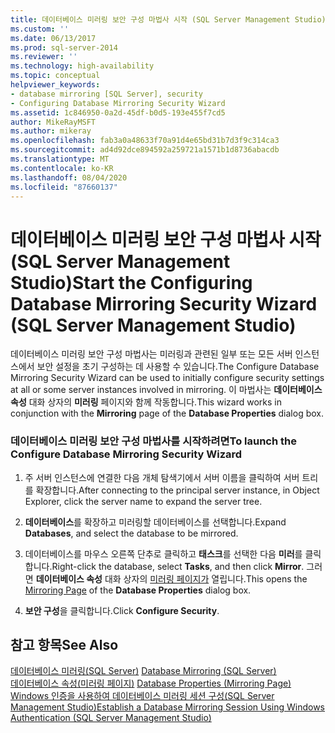 ```yaml
---
title: 데이터베이스 미러링 보안 구성 마법사 시작 (SQL Server Management Studio) | Microsoft Docs
ms.custom: ''
ms.date: 06/13/2017
ms.prod: sql-server-2014
ms.reviewer: ''
ms.technology: high-availability
ms.topic: conceptual
helpviewer_keywords:
- database mirroring [SQL Server], security
- Configuring Database Mirroring Security Wizard
ms.assetid: 1c846950-0a2d-45df-b0d5-193e455f7cd5
author: MikeRayMSFT
ms.author: mikeray
ms.openlocfilehash: fab3a0a48633f70a91d4e65bd31b7d3f9c314ca3
ms.sourcegitcommit: ad4d92dce894592a259721a1571b1d8736abacdb
ms.translationtype: MT
ms.contentlocale: ko-KR
ms.lasthandoff: 08/04/2020
ms.locfileid: "87660137"
---
```

# <a name="start-the-configuring-database-mirroring-security-wizard-sql-server-management-studio"></a><span data-ttu-id="a92db-102">데이터베이스 미러링 보안 구성 마법사 시작(SQL Server Management Studio)</span><span class="sxs-lookup"><span data-stu-id="a92db-102">Start the Configuring Database Mirroring Security Wizard (SQL Server Management Studio)</span></span>
  <span data-ttu-id="a92db-103">데이터베이스 미러링 보안 구성 마법사는 미러링과 관련된 일부 또는 모든 서버 인스턴스에서 보안 설정을 초기 구성하는 데 사용할 수 있습니다.</span><span class="sxs-lookup"><span data-stu-id="a92db-103">The Configure Database Mirroring Security Wizard can be used to initially configure security settings at all or some server instances involved in mirroring.</span></span> <span data-ttu-id="a92db-104">이 마법사는 **데이터베이스 속성** 대화 상자의 **미러링** 페이지와 함께 작동합니다.</span><span class="sxs-lookup"><span data-stu-id="a92db-104">This wizard works in conjunction with the **Mirroring** page of the **Database Properties** dialog box.</span></span>  
  
### <a name="to-launch-the-configure-database-mirroring-security-wizard"></a><span data-ttu-id="a92db-105">데이터베이스 미러링 보안 구성 마법사를 시작하려면</span><span class="sxs-lookup"><span data-stu-id="a92db-105">To launch the Configure Database Mirroring Security Wizard</span></span>  
  
1.  <span data-ttu-id="a92db-106">주 서버 인스턴스에 연결한 다음 개체 탐색기에서 서버 이름을 클릭하여 서버 트리를 확장합니다.</span><span class="sxs-lookup"><span data-stu-id="a92db-106">After connecting to the principal server instance, in Object Explorer, click the server name to expand the server tree.</span></span>  
  
2.  <span data-ttu-id="a92db-107">**데이터베이스**를 확장하고 미러링할 데이터베이스를 선택합니다.</span><span class="sxs-lookup"><span data-stu-id="a92db-107">Expand **Databases**, and select the database to be mirrored.</span></span>  
  
3.  <span data-ttu-id="a92db-108">데이터베이스를 마우스 오른쪽 단추로 클릭하고 **태스크**를 선택한 다음 **미러**를 클릭합니다.</span><span class="sxs-lookup"><span data-stu-id="a92db-108">Right-click the database, select **Tasks**, and then click **Mirror**.</span></span> <span data-ttu-id="a92db-109">그러면 **데이터베이스 속성** 대화 상자의 [미러링 페이지가](../../relational-databases/databases/database-properties-mirroring-page.md) 열립니다.</span><span class="sxs-lookup"><span data-stu-id="a92db-109">This opens the [Mirroring Page](../../relational-databases/databases/database-properties-mirroring-page.md) of the **Database Properties** dialog box.</span></span>  
  
4.  <span data-ttu-id="a92db-110">**보안 구성**을 클릭합니다.</span><span class="sxs-lookup"><span data-stu-id="a92db-110">Click **Configure Security**.</span></span>  
  
## <a name="see-also"></a><span data-ttu-id="a92db-111">참고 항목</span><span class="sxs-lookup"><span data-stu-id="a92db-111">See Also</span></span>  
 <span data-ttu-id="a92db-112">[데이터베이스 미러링&#40;SQL Server&#41;](database-mirroring-sql-server.md) </span><span class="sxs-lookup"><span data-stu-id="a92db-112">[Database Mirroring &#40;SQL Server&#41;](database-mirroring-sql-server.md) </span></span>  
 <span data-ttu-id="a92db-113">[데이터베이스 속성&#40;미러링 페이지&#41;](../../relational-databases/databases/database-properties-mirroring-page.md) </span><span class="sxs-lookup"><span data-stu-id="a92db-113">[Database Properties &#40;Mirroring Page&#41;](../../relational-databases/databases/database-properties-mirroring-page.md) </span></span>  
 [<span data-ttu-id="a92db-114">Windows 인증을 사용하여 데이터베이스 미러링 세션 구성&#40;SQL Server Management Studio&#41;</span><span class="sxs-lookup"><span data-stu-id="a92db-114">Establish a Database Mirroring Session Using Windows Authentication &#40;SQL Server Management Studio&#41;</span></span>](establish-database-mirroring-session-windows-authentication.md)  
  
  

